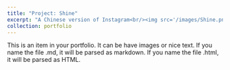 ```yaml
---
title: "Project: Shine"
excerpt: "A Chinese version of Instagram<br/><img src='/images/Shine.png'>"
collection: portfolio
---
```


This is an item in your portfolio. It can be have images or nice text. If you name the file .md, it will be parsed as markdown. If you name the file .html, it will be parsed as HTML. 
